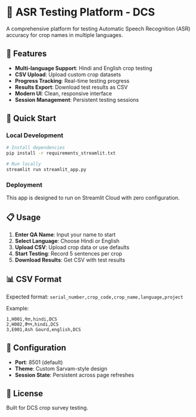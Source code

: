# 🎤 ASR Testing Platform - DCS

A comprehensive platform for testing Automatic Speech Recognition (ASR) accuracy for crop names in multiple languages.

## 🌟 Features

- **Multi-language Support**: Hindi and English crop testing
- **CSV Upload**: Upload custom crop datasets
- **Progress Tracking**: Real-time testing progress
- **Results Export**: Download test results as CSV
- **Modern UI**: Clean, responsive interface
- **Session Management**: Persistent testing sessions

## 🚀 Quick Start

### Local Development
```bash
# Install dependencies
pip install -r requirements_streamlit.txt

# Run locally
streamlit run streamlit_app.py
```

### Deployment
This app is designed to run on Streamlit Cloud with zero configuration.

## 📋 Usage

1. **Enter QA Name**: Input your name to start
2. **Select Language**: Choose Hindi or English
3. **Upload CSV**: Upload crop data or use defaults
4. **Start Testing**: Record 5 sentences per crop
5. **Download Results**: Get CSV with test results

## 📊 CSV Format

Expected format: `serial_number,crop_code,crop_name,language,project`

Example:
```csv
1,H001,पेठा,hindi,DCS
2,H002,बैंगन,hindi,DCS
3,E001,Ash Gourd,english,DCS
```

## 🔧 Configuration

- **Port**: 8501 (default)
- **Theme**: Custom Sarvam-style design
- **Session State**: Persistent across page refreshes

## 📝 License

Built for DCS crop survey testing.